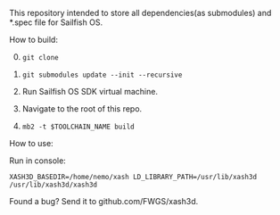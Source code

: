 This repository intended to store all dependencies(as submodules) and *.spec file for Sailfish OS.

How to build: 

0. ```git clone```

1. ```git submodules update --init --recursive```

2. Run Sailfish OS SDK virtual machine.

3. Navigate to the root of this repo.

4. ```mb2 -t $TOOLCHAIN_NAME build```

How to use:

Run in console:

```XASH3D_BASEDIR=/home/nemo/xash LD_LIBRARY_PATH=/usr/lib/xash3d /usr/lib/xash3d/xash3d```

Found a bug? Send it to github.com/FWGS/xash3d. 
